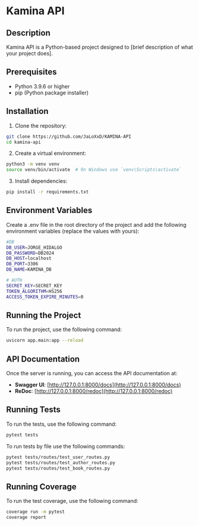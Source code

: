# Kamina API

## Description
Kamina API is a Python-based project designed to [brief description of what your project does].

## Prerequisites

- Python 3.9.6 or higher
- pip (Python package installer)

## Installation

1. Clone the repository:
  ```bash
  git clone https://github.com/JaLoXxD/KAMINA-API
  cd kamina-api
  ```

2. Create a virtual environment:
  ```bash
  python3 -m venv venv
  source venv/bin/activate  # On Windows use `venv\Scripts\activate`
  ```

3. Install dependencies:
  ```bash
  pip install -r requirements.txt
  ```

## Environment Variables
Create a .env file in the root directory of the project and add the following environment variables (replace the values with yours):
```bash
#DB
DB_USER=JORGE_HIDALGO
DB_PASSWORD=DB2024
DB_HOST=localhost
DB_PORT=3306
DB_NAME=KAMINA_DB

# AUTH
SECRET_KEY=SECRET_KEY
TOKEN_ALGORITHM=HS256
ACCESS_TOKEN_EXPIRE_MINUTES=0
```

## Running the Project

To run the project, use the following command:
```bash
uvicorn app.main:app --reload
```

## API Documentation

Once the server is running, you can access the API documentation at:

- **Swagger UI**: [http://127.0.0.1:8000/docs](http://127.0.0.1:8000/docs)
- **ReDoc**: [http://127.0.0.1:8000/redoc](http://127.0.0.1:8000/redoc)

## Running Tests

To run the tests, use the following command:
```bash
pytest tests
```
To run tests by file use the following commands:
```bash
pytest tests/routes/test_user_routes.py
pytest tests/routes/test_author_routes.py
pytest tests/routes/test_book_routes.py
```

## Running Coverage

To run the test coverage, use the following command:
```bash
coverage run -m pytest
coverage report
```
